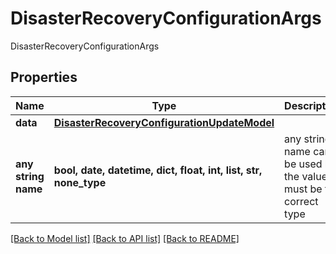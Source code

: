 # DisasterRecoveryConfigurationArgs

DisasterRecoveryConfigurationArgs

## Properties
Name | Type | Description | Notes
------------ | ------------- | ------------- | -------------
**data** | [**DisasterRecoveryConfigurationUpdateModel**](DisasterRecoveryConfigurationUpdateModel.md) |  | [optional] 
**any string name** | **bool, date, datetime, dict, float, int, list, str, none_type** | any string name can be used but the value must be the correct type | [optional]

[[Back to Model list]](../README.md#documentation-for-models) [[Back to API list]](../README.md#documentation-for-api-endpoints) [[Back to README]](../README.md)


